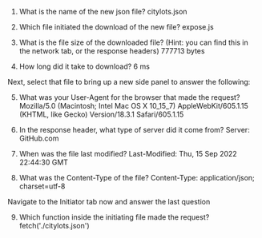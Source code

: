 1. What is the name of the new json file?
citylots.json

2. Which file initiated the download of the new file?
expose.js

3. What is the file size of the downloaded file? (Hint: you can find this in the network tab, or the response headers)
777713 bytes

4. How long did it take to download?
6 ms

Next, select that file to bring up a new side panel to answer the following:

5. What was your User-Agent for the browser that made the request?
Mozilla/5.0 (Macintosh; Intel Mac OS X 10_15_7) AppleWebKit/605.1.15 (KHTML, like Gecko) Version/18.3.1 Safari/605.1.15

6. In the response header, what type of server did it come from?
Server: GitHub.com

7. When was the file last modified?
Last-Modified: Thu, 15 Sep 2022 22:44:30 GMT

8. What was the Content-Type of the file?
Content-Type: application/json; charset=utf-8

Navigate to the Initiator tab now and answer the last question

9. Which function inside the initiating file made the request?
fetch('./citylots.json')